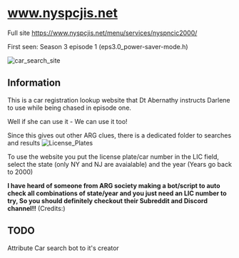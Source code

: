 www.nyspcjis.net
================

Full site https://www.nyspcjis.net/menu/services/nyspncic2000/

First seen: Season 3 episode 1 (eps3.0_power-saver-mode.h)


![car_search_site](https://github.com/z3r07h/Mr-R0B0T-s03-ARG/blob/master/Sites/www.nyspcjis.net/car_reg_search.jpg)

Information
-----------
This is a car registration lookup website that Dt Abernathy instructs Darlene to use while being chased in episode one.

Well if she can use it - We can use it too!

Since this gives out other ARG clues, there is a dedicated folder to searches and results ![License_Plates](https://github.com/z3r07h/Mr-R0B0T-s03-ARG/tree/master/License_Plates)

To use the website you put the license plate/car number in the LIC field, select the state (only NY and NJ are avaialable) and the year (Years go back to 2000)

**I have heard of someone from ARG society making a bot/script to auto check all combinations of state/year and you just need an LIC number to try, So you should definitely checkout their Subreddit and Discord channel!!** (Credits:)


TODO
----

Attribute Car search bot to it's creator 
